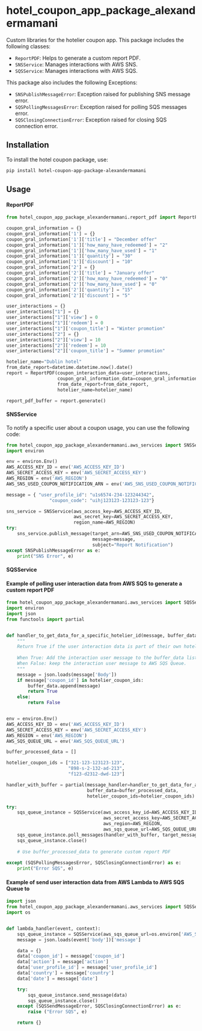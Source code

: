 # hotel_coupon_app_package_alexandermamani

Custom libraries for the hotelier coupon app. This package includes the following classes:

- `ReportPDF`: Helps to generate a custom report PDF.
- `SNSService`: Manages interactions with AWS SNS.
- `SQSService`: Manages interactions with AWS SQS.

This package also includes the following Exceptions:

- `SNSPublishMessageError`: Exception raised for publishing SNS message error.
- `SQSPollingMessagesError`: Exception raised for polling SQS messages error.
- `SQSClosingConnectionError`: Exception raised for closing SQS connection error.

## Installation

To install the hotel coupon package, use:

```sh
pip install hotel-coupon-app-package-alexandermamani
```

## Usage

#### ReportPDF

```python
from hotel_coupon_app_package_alexandermamani.report_pdf import ReportPDF

coupon_gral_information = {}
coupon_gral_information['1'] = {}
coupon_gral_information['1']['title'] = "December offer"
coupon_gral_information['1']['how_many_have_redeemed'] = "2"
coupon_gral_information['1']['how_many_have_used'] = "1"
coupon_gral_information['1']['quantity'] = "30"
coupon_gral_information['1']['discount'] = "10"
coupon_gral_information['2'] = {}
coupon_gral_information['2']['title'] = "January offer"
coupon_gral_information['2']['how_many_have_redeemed'] = "0"
coupon_gral_information['2']['how_many_have_used'] = "0"
coupon_gral_information['2']['quantity'] = "15"
coupon_gral_information['2']['discount'] = "5"

user_interactions = {}
user_interactions["1"] = {}
user_interactions["1"]['view'] = 0
user_interactions["1"]['redeem'] = 0
user_interactions["1"]['coupon_title'] = "Winter promotion"
user_interactions["2"] = {}
user_interactions["2"]['view'] = 10
user_interactions["2"]['redeem'] = 10
user_interactions["2"]['coupon_title'] = "Summer promotion"

hotelier_name="Dublin hotel"
from_date_report=datetime.datetime.now().date()
report = ReportPDF(coupon_interaction_data=user_interactions,
                   coupon_gral_information_data=coupon_gral_information, 
                   from_date_report=from_date_report, 
                   hotelier_name=hotelier_name)

report_pdf_buffer = report.generate()
```


#### SNSService
To notify a specific user about a coupon usage, you can use the following code:
```python
from hotel_coupon_app_package_alexandermamani.aws_services import SNSService, SNSPublishMessageError
import environ

env = environ.Env()
AWS_ACCESS_KEY_ID = env('AWS_ACCESS_KEY_ID')
AWS_SECRET_ACCESS_KEY = env('AWS_SECRET_ACCESS_KEY')
AWS_REGION = env('AWS_REGION')
AWS_SNS_USED_COUPON_NOTIFICATION_ARN = env('AWS_SNS_USED_COUPON_NOTIFICATION_ARN')

message = { "user_profile_id": "u1s6574-234-123244342",
                "coupon_code": "uihj123123-123123-123"}

sns_service = SNSService(aws_access_key=AWS_ACCESS_KEY_ID, 
                         aws_secret_key=AWS_SECRET_ACCESS_KEY, 
                         region_name=AWS_REGION)
try:
    sns_service.publish_message(target_arn=AWS_SNS_USED_COUPON_NOTIFICATION_ARN, 
                                message=message, 
                                subject="Report Notification")
except SNSPublishMessageError as e:
    print("SNS Error", e)

```


#### SQSService

#### Example of polling user interaction data from AWS SQS to generate a custom report PDF

```python
from hotel_coupon_app_package_alexandermamani.aws_services import SQSService, SQSPollingMessagesError,SQSClosingConnectionError
import environ
import json
from functools import partial


def handler_to_get_data_for_a_specific_hotelier_id(message, buffer_data, hotelier_coupon_ids):
    """
    Return True if the user interaction data is part of their own hotelier coupons, False otherwise.
    
    When True: Add the interaction user message to the buffer_data list and delete it from AWS SQS Queue.
    When False: keep the interaction user message to AWS SQS Queue.
    """
    message = json.loads(message['Body'])
    if message['coupon_id'] in hotelier_coupon_ids:
        buffer_data.append(message)
        return True
    else:
        return False


env = environ.Env()
AWS_ACCESS_KEY_ID = env('AWS_ACCESS_KEY_ID')
AWS_SECRET_ACCESS_KEY = env('AWS_SECRET_ACCESS_KEY')
AWS_REGION = env('AWS_REGION')
AWS_SQS_QUEUE_URL = env('AWS_SQS_QUEUE_URL')

buffer_processed_data = []

hotelier_coupon_ids = ["321-123-123123-123", 
                       "898-s-2-132-ad-213",
                       "f123-d2312-dwd-123"]

handler_with_buffer = partial(message_handler=handler_to_get_data_for_a_specific_hotelier_id, 
                              buffer_data=buffer_processed_data, 
                              hotelier_coupon_ids=hotelier_coupon_ids)

try:
    sqs_queue_instance = SQSService(aws_access_key_id=AWS_ACCESS_KEY_ID,
                                    aws_secret_access_key=AWS_SECRET_ACCESS_KEY,
                                    aws_region=AWS_REGION,
                                    aws_sqs_queue_url=AWS_SQS_QUEUE_URL)    
    sqs_queue_instance.poll_messages(handler_with_buffer, target_message_count=30)
    sqs_queue_instance.close()
    
    # Use buffer_processed_data to generate custom report PDF
    
except (SQSPollingMessagesError, SQSClosingConnectionError) as e:
    print("Error SQS", e)
```

#### Example of send user interaction data from AWS Lambda to AWS SQS Queue to 
 
```python
import json
from hotel_coupon_app_package_alexandermamani.aws_services import SQSService, SQSSendMessageError, SQSClosingConnectionError
import os


def lambda_handler(event, context):
    sqs_queue_instance = SQSService(aws_sqs_queue_url=os.environ['AWS_SQS_QUEUE_URL'])
    message = json.loads(event['body'])['message']

    data = {}
    data['coupon_id'] = message['coupon_id']
    data['action'] = message['action']
    data['user_profile_id'] = message['user_profile_id']
    data['country'] = message['country']
    data['date'] = message['date']

    try:
        sqs_queue_instance.send_message(data)
        sqs_queue_instance.close()
    except (SQSSendMessageError, SQSClosingConnectionError) as e:
        raise ("Error SQS", e)

    return {}
```